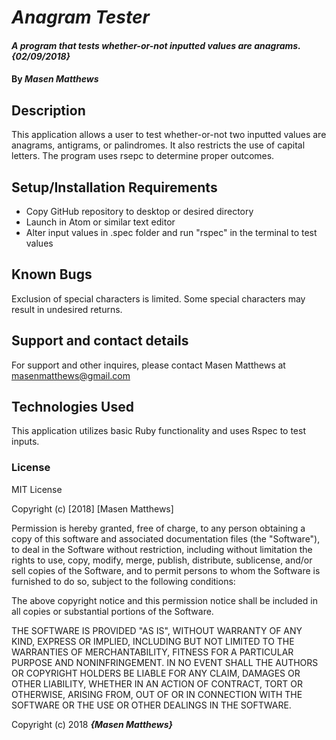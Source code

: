 # _Anagram Tester_

#### _A program that tests whether-or-not inputted values are anagrams. {02/09/2018}_

#### By _Masen Matthews_

## Description

This application allows a user to test whether-or-not two inputted values are anagrams, antigrams, or palindromes. It also restricts the use of capital letters. The program uses rsepc to determine proper outcomes.

## Setup/Installation Requirements

* Copy GitHub repository to desktop or desired directory
* Launch in Atom or similar text editor
* Alter input values in .spec folder and run "rspec" in the terminal to test values

## Known Bugs

Exclusion of special characters is limited. Some special characters may result in undesired returns.

## Support and contact details

For support and other inquires, please contact Masen Matthews at masenmatthews@gmail.com

## Technologies Used

This application utilizes basic Ruby functionality and uses Rspec to test inputs. 

### License

MIT License

Copyright (c) [2018] [Masen Matthews]

Permission is hereby granted, free of charge, to any person obtaining a copy
of this software and associated documentation files (the "Software"), to deal
in the Software without restriction, including without limitation the rights
to use, copy, modify, merge, publish, distribute, sublicense, and/or sell
copies of the Software, and to permit persons to whom the Software is
furnished to do so, subject to the following conditions:

The above copyright notice and this permission notice shall be included in all
copies or substantial portions of the Software.

THE SOFTWARE IS PROVIDED "AS IS", WITHOUT WARRANTY OF ANY KIND, EXPRESS OR
IMPLIED, INCLUDING BUT NOT LIMITED TO THE WARRANTIES OF MERCHANTABILITY,
FITNESS FOR A PARTICULAR PURPOSE AND NONINFRINGEMENT. IN NO EVENT SHALL THE
AUTHORS OR COPYRIGHT HOLDERS BE LIABLE FOR ANY CLAIM, DAMAGES OR OTHER
LIABILITY, WHETHER IN AN ACTION OF CONTRACT, TORT OR OTHERWISE, ARISING FROM,
OUT OF OR IN CONNECTION WITH THE SOFTWARE OR THE USE OR OTHER DEALINGS IN THE
SOFTWARE.

Copyright (c) 2018 **_{Masen Matthews}_**
